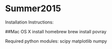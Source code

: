 # Summer2015

Installation Instructions:

##Mac OS X
install homebrew
brew install povray

Required python modules:
scipy
matplotlib
numpy


